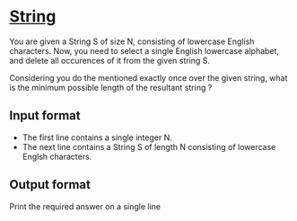 # [String][link]

You are given a String S of size N, consisting of lowercase English characters. Now, you need to select a single English lowercase alphabet, and delete all occurences of it from the given string S.

Considering you do the mentioned exactly once over the given string, what is the minimum possible length of the resultant string ?

## Input format

- The first line contains a single integer N.
- The next line contains a String S of length N consisting of lowercase Englsh characters.

## Output format

Print the required answer on a single line

[link]: https://www.hackerearth.com/practice/algorithms/string-algorithm/string-searching/practice-problems/algorithm/string-4-d1093b86/
